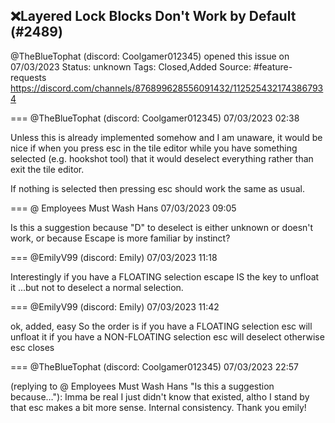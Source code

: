 ## ❌Layered Lock Blocks Don't Work by Default (#2489)
@TheBlueTophat (discord: Coolgamer012345) opened this issue on 07/03/2023
Status: unknown
Tags: Closed,Added
Source: #feature-requests https://discord.com/channels/876899628556091432/1125254321743867934


=== @TheBlueTophat (discord: Coolgamer012345) 07/03/2023 02:38

Unless this is already implemented somehow and I am unaware, it would be nice if when you press esc in the tile editor while you have something selected (e.g. hookshot tool) that it would deselect everything rather than exit the tile editor. 

If nothing is selected then pressing esc should work the same as usual.

=== @ Employees Must Wash Hans 07/03/2023 09:05

Is this a suggestion because "D" to deselect is either unknown or doesn't work, or because Escape is more familiar by instinct?

=== @EmilyV99 (discord: Emily) 07/03/2023 11:18

Interestingly
if you have a FLOATING selection
escape IS the key to unfloat it
...but not to deselect a normal selection.

=== @EmilyV99 (discord: Emily) 07/03/2023 11:42

ok, added, easy
So the order is
if you have a FLOATING selection
esc will unfloat it
if you have a NON-FLOATING selection
esc will deselect
otherwise esc closes

=== @TheBlueTophat (discord: Coolgamer012345) 07/03/2023 22:57

(replying to @ Employees Must Wash Hans "Is this a suggestion because…"): Imma be real I just didn't know that existed, altho I stand by that esc makes a bit more sense. Internal consistency.
Thank you emily!
